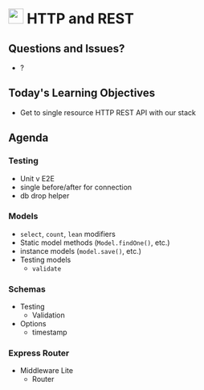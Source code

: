 <img src="https://cloud.githubusercontent.com/assets/478864/22186847/68223ce6-e0b1-11e6-8a62-0e3edc96725e.png" width=30> HTTP and REST
===

## Questions and Issues?

* ?

## Today's Learning Objectives

* Get to single resource HTTP REST API with our stack

## Agenda

### Testing
* Unit v E2E
* single before/after for connection
* db drop helper

### Models
* `select`, `count`, `lean` modifiers
* Static model methods (`Model.findOne()`, etc.)
* instance models (`model.save()`, etc.)
* Testing models
	* `validate`

### Schemas
* Testing
	* Validation
* Options
	* timestamp

### Express Router
* Middleware Lite
	* Router

	 